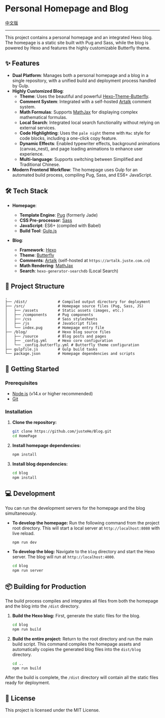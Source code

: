 # Personal Homepage and Blog

[中文版](README.md)

---

This project contains a personal homepage and an integrated Hexo blog. The homepage is a static site built with Pug and Sass, while the blog is powered by Hexo and features the highly customizable Butterfly theme.

## ✨ Features

*   **Dual Platform**: Manages both a personal homepage and a blog in a single repository, with a unified build and deployment process handled by Gulp.
*   **Highly Customized Blog**:
    *   **Theme**: Uses the beautiful and powerful [Hexo-Theme-Butterfly](https://github.com/jerryc127/hexo-theme-butterfly).
    *   **Comment System**: Integrated with a self-hosted [Artalk](https://artalk.js.org/) comment system.
    *   **Math Formulas**: Supports [MathJax](https://www.mathjax.org/) for displaying complex mathematical formulas.
    *   **Local Search**: Integrated local search functionality without relying on external services.
    *   **Code Highlighting**: Uses the `pale night` theme with `Mac` style for code blocks, including a one-click copy feature.
    *   **Dynamic Effects**: Enabled typewriter effects, background animations (canvas_nest), and page loading animations to enhance user experience.
    *   **Multi-language**: Supports switching between Simplified and Traditional Chinese.
*   **Modern Frontend Workflow**: The homepage uses Gulp for an automated build process, compiling Pug, Sass, and ES6+ JavaScript.

## 🛠️ Tech Stack

*   **Homepage**:
    *   **Template Engine**: [Pug](https://pugjs.org/) (formerly Jade)
    *   **CSS Pre-processor**: [Sass](https://sass-lang.com/)
    *   **JavaScript**: ES6+ (compiled with Babel)
    *   **Build Tool**: [Gulp.js](https://gulpjs.com/)

*   **Blog**:
    *   **Framework**: [Hexo](https://hexo.io/)
    *   **Theme**: [Butterfly](https://github.com/jerryc127/hexo-theme-butterfly)
    *   **Comments**: [Artalk](https://artalk.js.org/) (self-hosted at `https://artalk.juste.com.cn`)
    *   **Math Rendering**: [MathJax](https://www.mathjax.org/)
    *   **Search**: `hexo-generator-searchdb` (Local Search)

## 📂 Project Structure

```
.
├── /dist/              # Compiled output directory for deployment
├── /src/               # Homepage source files (Pug, Sass, JS)
│   ├── /assets         # Static assets (images, etc.)
│   ├── /components     # Pug components
│   ├── /css            # Sass stylesheets
│   ├── /js             # JavaScript files
│   └── index.pug       # Homepage entry file
├── /blog/              # Hexo blog source files
│   ├── /source         # Blog posts and pages
│   ├── _config.yml     # Hexo core configuration
│   └── _config.butterfly.yml # Butterfly theme configuration
├── gulpfile.js         # Gulp build tasks
└── package.json        # Homepage dependencies and scripts
```

## 🚀 Getting Started

### Prerequisites

*   [Node.js](https://nodejs.org/) (v14.x or higher recommended)
*   [Git](https://git-scm.com/)

### Installation

1.  **Clone the repository:**
    ```bash
    git clone https://github.com/justeHe/Blog.git
    cd HomePage
    ```

2.  **Install homepage dependencies:**
    ```bash
    npm install
    ```

3.  **Install blog dependencies:**
    ```bash
    cd blog
    npm install
    ```

## 💻 Development

You can run the development servers for the homepage and the blog simultaneously.

*   **To develop the homepage:**
    Run the following command from the project root directory. This will start a local server at `http://localhost:8080` with live reload.
    ```bash
    npm run dev
    ```

*   **To develop the blog:**
    Navigate to the `blog` directory and start the Hexo server. The blog will run at `http://localhost:4000`.
    ```bash
    cd blog
    npm run server
    ```

## 📦 Building for Production

The build process compiles and integrates all files from both the homepage and the blog into the `/dist` directory.

1.  **Build the Hexo blog:**
    First, generate the static files for the blog.
    ```bash
    cd blog
    npm run build
    ```

2.  **Build the entire project:**
    Return to the root directory and run the main build script. This command compiles the homepage assets and automatically copies the generated blog files into the `dist/blog` directory.
    ```bash
    cd ..
    npm run build
    ```

After the build is complete, the `/dist` directory will contain all the static files ready for deployment.

## 📄 License

This project is licensed under the MIT License.
